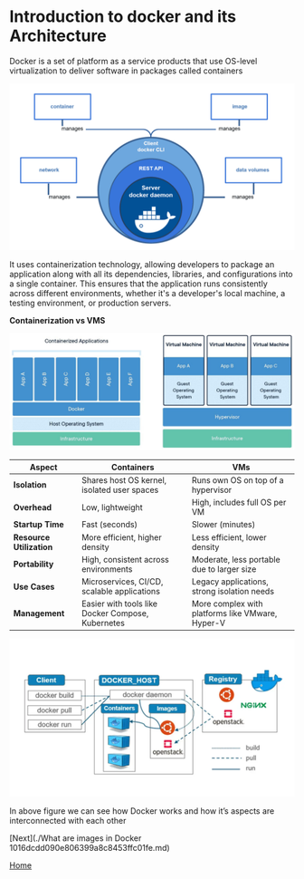 # Introduction to docker and its Architecture

Docker is a set of platform as a service products that use OS-level virtualization to deliver software in packages called containers

![image.png](image.png)

It uses containerization technology, allowing developers to package an application along with all its dependencies, libraries, and configurations into a single container. This ensures that the application runs consistently across different environments, whether it's a developer's local machine, a testing environment, or production servers.

**Containerization vs VMS**

![image.png](image%201.png)

| **Aspect** | **Containers** | **VMs** |
| --- | --- | --- |
| **Isolation** | Shares host OS kernel, isolated user spaces | Runs own OS on top of a hypervisor |
| **Overhead** | Low, lightweight | High, includes full OS per VM |
| **Startup Time** | Fast (seconds) | Slower (minutes) |
| **Resource Utilization** | More efficient, higher density | Less efficient, lower density |
| **Portability** | High, consistent across environments | Moderate, less portable due to larger size |
| **Use Cases** | Microservices, CI/CD, scalable applications | Legacy applications, strong isolation needs |
| **Management** | Easier with tools like Docker Compose, Kubernetes | More complex with platforms like VMware, Hyper-V |

![image.png](image%202.png)

In above figure we can see how Docker works and how it’s aspects are  interconnected with each other

[Next](./What are images in Docker 1016dcdd090e806399a8c8453ffc01fe.md)


[Home](./Readme.md)




